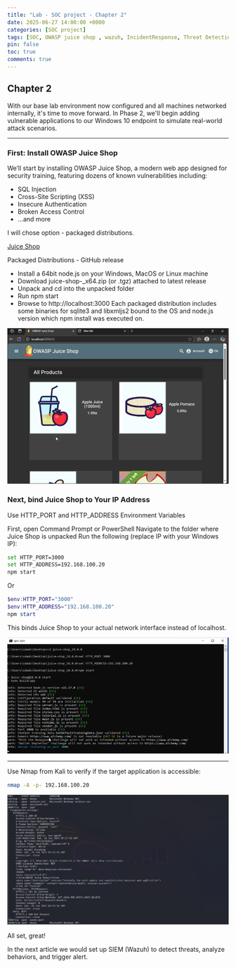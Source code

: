 ```yaml
---
title: "Lab - SOC project - Chapter 2"
date: 2025-06-27 14:00:00 +0000
categories: [SOC project]
tags: [SOC, OWASP juice shop , wazuh, IncidentResponse, Threat Detection]
pin: false
toc: true
comments: true
---
```


## Chapter 2

With our base lab environment now configured and all machines networked internally, it's time to move forward.
In Phase 2, we'll begin adding vulnerable applications to our Windows 10 endpoint to simulate real-world attack scenarios.

---
### First: Install OWASP Juice Shop
We’ll start by installing OWASP Juice Shop, a modern web app designed for security training, featuring dozens of known vulnerabilities including:
- SQL Injection
- Cross-Site Scripting (XSS)
- Insecure Authentication
- Broken Access Control
- …and more

I will chose option - packaged distributions. 

[Juice Shop](https://github.com/juice-shop/juice-shop)

Packaged Distributions - GitHub release 

- Install a 64bit node.js on your Windows, MacOS or Linux machine
- Download juice-shop-<version>_<node-version>_<os>_x64.zip (or .tgz) attached to latest release
- Unpack and cd into the unpacked folder
- Run npm start
- Browse to http://localhost:3000
Each packaged distribution includes some binaries for sqlite3 and libxmljs2 bound to the OS and node.js version which npm install was executed on.

![Juice_shop](/assets/img/soc_lab/juice_shop.png)

### Next, bind Juice Shop to Your IP Address

Use HTTP_PORT and HTTP_ADDRESS Environment Variables

First, open Command Prompt or PowerShell
Navigate to the folder where Juice Shop is unpacked
Run the following (replace IP with your Windows IP):

```bash
set HTTP_PORT=3000
set HTTP_ADDRESS=192.168.100.20
npm start
```
Or
```powershell
$env:HTTP_PORT="3000"
$env:HTTP_ADDRESS="192.168.100.20"
npm start
```

This binds Juice Shop to your actual network interface instead of localhost.

![Ipch](/assets/img/soc_lab/ip_change_juice.png)

----------------------------------

Use Nmap from Kali to verify if the target application is accessible:
```bash
nmap -A -p- 192.168.100.20
```
![jk](/assets/img/soc_lab/juice_from_k.png)

All set, great!

In the next article we would set up SIEM (Wazuh) to detect threats, analyze behaviors, and trigger alert. 

